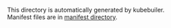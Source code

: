 This directory is automatically generated by kubebuiler.  
Manifest files are in [manifest directory](../manifest).
